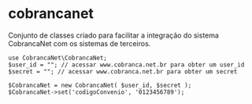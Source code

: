 # cobrancanet
Conjunto de classes criado para facilitar a integração do sistema CobrancaNet com os sistemas de terceiros.

```
use CobrancaNet\CobrancaNet;
$user_id = ""; // acessar www.cobranca.net.br para obter um user_id
$secret = ""; // acessar www.cobranca.net.br para obter um secret

$CobrancaNet = new CobrancaNet( $user_id, $secret ); 
$CobrancaNet->set('codigoConvenio', '0123456789');
```

